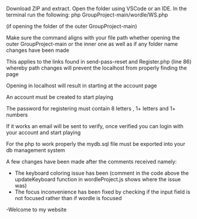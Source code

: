 Download ZIP and extract.
  Open the folder using VSCode or an IDE.
  In the terminal run the following:
  php GroupProject-main/wordle/WS.php

  (if opening the folder of the outer GroupProject-main)

  Make sure the command aligns with your file path whether opening the outer GroupProject-main or the inner one as well as if any folder name changes have been made

  This applies to the links found in send-pass-reset and Register.php (line 86) whereby path changes will prevent the localhost from properly finding the page

  Opening in localhost will result in starting at the account page

  An account must be created to start playing

  The password for registering must contain 8 letters , 1+ letters and 1+ numbers

  If it works an email will be sent to verify, once verified you can login with your account and start playing

  For the php to work properly the mydb.sql file must be exported into your db management system
  
  A few changes have been made after the comments received namely:
  - The keyboard coloring issue has been (comment in the code above the updateKeyboard function in wordleProject.js shows where the issue was)
  - The focus inconvenience has been fixed by checking if the input field is not focused rather than if wordle is focused 

-Welcome to my website
